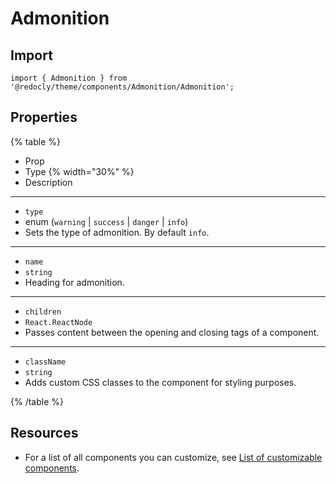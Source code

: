 # Admonition

## Import

```tsx
import { Admonition } from '@redocly/theme/components/Admonition/Admonition';
```

## Properties

{% table %}

- Prop
- Type {% width="30%" %}
- Description

---

- `type`
- enum (`warning` | `success` | `danger` | `info`)
- Sets the type of admonition. By default `info`.

---

- `name`
- `string`
- Heading for admonition.

---

- `children`
- `React.ReactNode`
- Passes content between the opening and closing tags of a component.

---

- `className`
- `string`
- Adds custom CSS classes to the component for styling purposes.

{% /table %}

## Resources

- For a list of all components you can customize, see [List of customizable components](./index.md).